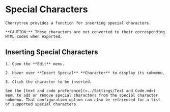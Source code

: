 
# Special Characters


	Cherrytree provides a function for inserting special characters.
	
	**CAUTION:** These characters are not converted to their corresponding HTML codes when exported.

 ## Inserting Special Characters

	1. Open the **Edit** menu.

	2. Hover over **Insert Special** **Character** to display its submenu.

	3. Click the character to be inserted.

	See the [text and code preference](<../Settings/Text and Code.md>) menu to add or remove special characters from the special character submenu. That configuration option can also be referenced for a list of supported special characters.
